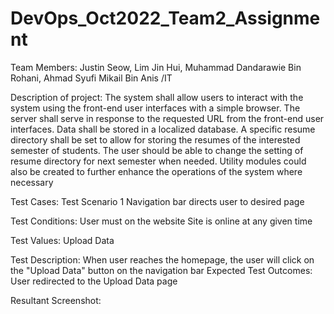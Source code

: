 # DevOps_Oct2022_Team2_Assignment
Team Members:
Justin Seow, Lim Jin Hui, Muhammad Dandarawie Bin Rohani, Ahmad Syufi Mikail Bin Anis /IT

Description of project:
The system shall allow users to interact with the system using the front-end user
interfaces with a simple browser. The server shall serve in response to the
requested URL from the front-end user interfaces. Data shall be stored in a
localized database. A specific resume directory shall be set to allow for storing
the resumes of the interested semester of students. The user should be able to
change the setting of resume directory for next semester when needed. Utility
modules could also be created to further enhance the operations of the system
where necessary

Test Cases:
Test Scenario 1
Navigation bar directs user to desired page

Test Conditions:
User must on the website
Site is online at any given time

Test Values:
Upload Data

Test Description:
When user reaches the homepage, the user will click on the "Upload Data" button on the navigation bar
Expected Test Outcomes:
User redirected to the Upload Data page

Resultant Screenshot:
